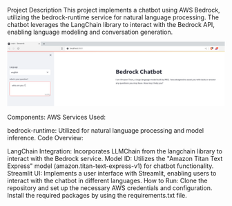 Project Description
This project implements a chatbot using AWS Bedrock, utilizing the bedrock-runtime service for natural language processing. The chatbot leverages the LangChain library to interact with the Bedrock API, enabling language modeling and conversation generation.

![Alt text](<Screenshot 2023-12-25 154047.png>)


Components:
AWS Services Used:

bedrock-runtime: Utilized for natural language processing and model inference.
Code Overview:

LangChain Integration: Incorporates LLMChain from the langchain library to interact with the Bedrock service.
Model ID: Utilizes the "Amazon Titan Text Express" model (amazon.titan-text-express-v1) for chatbot functionality.
Streamlit UI: Implements a user interface with Streamlit, enabling users to interact with the chatbot in different languages.
How to Run:
Clone the repository and set up the necessary AWS credentials and configuration.
Install the required packages by using the requirements.txt file.